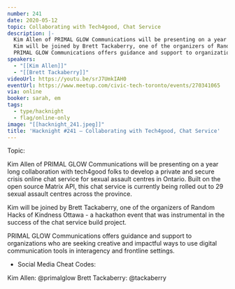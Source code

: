 ```yaml
---
number: 241
date: 2020-05-12
topic: Collaborating with Tech4good, Chat Service
description: |-
  Kim Allen of PRIMAL GLOW Communications will be presenting on a year long collaboration with tech4good folks to develop a private and secure crisis online chat service for sexual assault centres in Ontario. Built on the open source Matrix API, this chat service is currently being rolled out to 29 sexual assault centres across the province.
  Kim will be joined by Brett Tackaberry, one of the organizers of Random Hacks of Kindness Ottawa - a hackathon event that was instrumental in the success of the chat service build project.
  PRIMAL GLOW Communications offers guidance and support to organizations who are seeking creative and impactful ways to use digital communication tools in interagency and frontline settings.
speakers:
  - "[[Kim Allen]]"
  - "[[Brett Tackaberry]]"
videoUrl: https://youtu.be/srJ7UmkIAH0
eventUrl: https://www.meetup.com/civic-tech-toronto/events/270341065
via: online
booker: sarah, em
tags:
  - type/hacknight
  - flag/online-only
image: "[[hacknight_241.jpeg]]"
title: 'Hacknight #241 – Collaborating with Tech4good, Chat Service'
---
```


Topic:

Kim Allen of PRIMAL GLOW Communications will be presenting on a year long collaboration with tech4good folks to develop a private and secure crisis online chat service for sexual assault centres in Ontario. Built on the open source Matrix API, this chat service is currently being rolled out to 29 sexual assault centres across the province.

Kim will be joined by Brett Tackaberry, one of the organizers of Random Hacks of Kindness Ottawa - a hackathon event that was instrumental in the success of the chat service build project.

PRIMAL GLOW Communications offers guidance and support to organizations who are seeking creative and impactful ways to use digital communication tools in interagency and frontline settings.

+ Social Media Cheat Codes:

Kim Allen: @primalglow
Brett Tackaberry: @tackaberry
